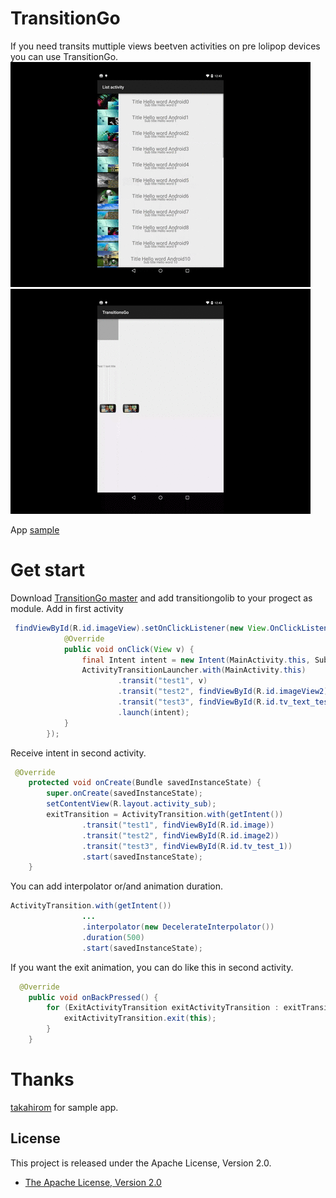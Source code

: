 # TransitionGo 
If you need transits muttiple views beetven activities on pre lolipop devices you can use TransitionGo.
![list](docs/list.gif)![activity](docs/activity.gif)

App [sample](docs/sample.apk)

# Get start
Download [TransitionGo master](https://github.com/EnterPrayz/TransitionsGo/archive/master.zip) and add transitiongolib to your progect as module.
Add in first activity 
```java
 findViewById(R.id.imageView).setOnClickListener(new View.OnClickListener() {
            @Override
            public void onClick(View v) {
                final Intent intent = new Intent(MainActivity.this, SubActivity.class);
                ActivityTransitionLauncher.with(MainActivity.this)
                        .transit("test1", v)
                        .transit("test2", findViewById(R.id.imageView2))
                        .transit("test3", findViewById(R.id.tv_text_test1))
                        .launch(intent);
            }
        });
```
Receive intent in second activity.
```java
 @Override
    protected void onCreate(Bundle savedInstanceState) {
        super.onCreate(savedInstanceState);
        setContentView(R.layout.activity_sub);
        exitTransition = ActivityTransition.with(getIntent())
                .transit("test1", findViewById(R.id.image))
                .transit("test2", findViewById(R.id.image2))
                .transit("test3", findViewById(R.id.tv_test_1))
                .start(savedInstanceState);
    }
```
You can add interpolator or/and animation duration.
```java
ActivityTransition.with(getIntent())
                ...
                .interpolator(new DecelerateInterpolator())
                .duration(500)
                .start(savedInstanceState);
```
If you want the exit animation, you can do like this in second activity.
```java
  @Override
    public void onBackPressed() {
        for (ExitActivityTransition exitActivityTransition : exitTransition) {
            exitActivityTransition.exit(this);
        }
    }
 ```
# Thanks
[takahirom](https://github.com/takahirom) for sample app.

## License
This project is released under the Apache License, Version 2.0.

* [The Apache License, Version 2.0](http://www.apache.org/licenses/LICENSE-2.0)
